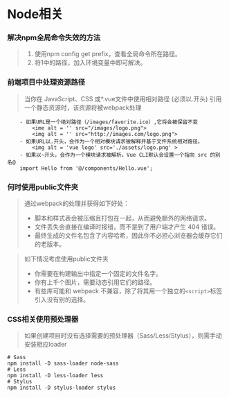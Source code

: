 # Node相关


### 解决npm全局命令失效的方法

> 1. 使用npm config get prefix，查看全局命令所在路径。<br>
> 2. 将1中的路径，加入环境变量中即可解决。

### 前端项目中处理资源路径

>当你在 JavaScript、CSS 或*.vue文件中使用相对路径 (必须以.开头) 引用一个静态资源时，该资源将被webpack处理
```
    - 如果URL是一个绝对路径（/images/favorite.ico）,它将会被保留不变
        <ime alt = '' src="/images/logo.png">
        <img alt = '' src="http://images.com/logo.png">
    - 如果URL以.开头，会作为一个相对模块请求被解释并基于文件系统相对路径。
        <img alt = 'vue logo' src='./assets/logo.png' >
    - 如果以~开头，会作为一个模块请求被解析。Vue CLI默认会设置一个指向 src 的别名@
    import Hello from '@/components/Hello.vue';
```

### 何时使用public文件夹
> 通过webpack的处理并获得如下好处：<br>
> - 脚本和样式表会被压缩且打包在一起，从而避免额外的网络请求。<br>
> - 文件丢失会直接在编译时报错，而不是到了用户端才产生 404 错误。<br>
> - 最终生成的文件名包含了内容哈希，因此你不必担心浏览器会缓存它们的老版本。<br>

> 如下情况考虑使用public文件夹
> - 你需要在构建输出中指定一个固定的文件名字。<br>
> - 你有上千个图片，需要动态引用它们的路径。<br>
> - 有些库可能和 webpack 不兼容，除了将其用一个独立的`<script>`标签引入没有别的选择。<br>

### CSS相关使用预处理器
> 如果创建项目时没有选择需要的预处理器（Sass/Less/Stylus），则需手动安装相应loader
```
# Sass
npm install -D sass-loader node-sass
# Less
npm install -D less-loader less
# Stylus
npm install -D stylus-loader stylus
```